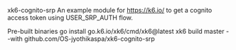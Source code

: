 xk6-cognito-srp
An example module for https://k6.io/ to get a cognito access token using USER_SRP_AUTH flow.


Pre-built binaries
go install go.k6.io/xk6/cmd/xk6@latest
xk6 build master  --with github.com/OS-jyothikaspa/xk6-cognito-srp

